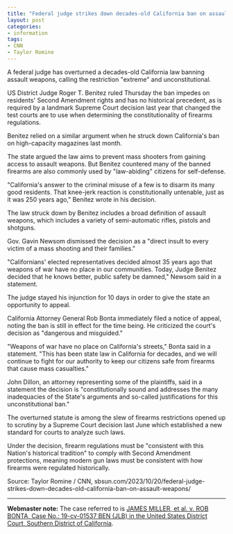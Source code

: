 ```yaml
---
title: "Federal judge strikes down decades-old California ban on assault weapons"
layout: post
categories:
- information
tags:
- CNN
- Taylor Romine
---
```


A federal judge has overturned a decades-old California law banning assault weapons, calling the restriction "extreme" and unconstitutional.

US District Judge Roger T. Benitez ruled Thursday the ban impedes on residents' Second Amendment rights and has no historical precedent, as is required by a landmark Supreme Court decision last year that changed the test courts are to use when determining the constitutionality of firearms regulations.

Benitez relied on a similar argument when he struck down California's ban on high-capacity magazines last month.

The state argued the law aims to prevent mass shooters from gaining access to assault weapons. But Benitez countered many of the banned firearms are also commonly used by "law-abiding" citizens for self-defense.

"California's answer to the criminal misuse of a few is to disarm its many good residents. That knee-jerk reaction is constitutionally untenable, just as it was 250 years ago," Benitez wrote in his decision.

The law struck down by Benitez includes a broad definition of assault weapons, which includes a variety of semi-automatic rifles, pistols and shotguns.

Gov. Gavin Newsom dismissed the decision as a "direct insult to every victim of a mass shooting and their families."

"Californians' elected representatives decided almost 35 years ago that weapons of war have no place in our communities. Today, Judge Benitez decided that he knows better, public safety be damned," Newsom said in a statement.

The judge stayed his injunction for 10 days in order to give the state an opportunity to appeal.

California Attorney General Rob Bonta immediately filed a notice of appeal, noting the ban is still in effect for the time being. He criticized the court's decision as "dangerous and misguided."

"Weapons of war have no place on California's streets," Bonta said in a statement. "This has been state law in California for decades, and we will continue to fight for our authority to keep our citizens safe from firearms that cause mass casualties."

John Dillon, an attorney representing some of the plaintiffs, said in a statement the decision is "constitutionally sound and addresses the many inadequacies of the State's arguments and so-called justifications for this unconstitutional ban."

The overturned statute is among the slew of firearms restrictions opened up to scrutiny by a Supreme Court decision last June which established a new standard for courts to analyze such laws.

Under the decision, firearm regulations must be "consistent with this Nation's historical tradition" to comply with Second Amendment protections, meaning modern gun laws must be consistent with how firearms were regulated historically.

Source: Taylor Romine / CNN, sbsun.com/2023/10/20/federal-judge-strikes-down-decades-old-california-ban-on-assault-weapons/

---

**Webmaster note:** The case referred to is [JAMES MILLER, et al. v. ROB BONTA, Case No.: 19-cv-01537 BEN (JLB) in the United States District Court, Southern District of California](https://www.trigger-treat.com/20231019-miller-v-bonta/index.html).
